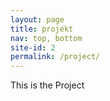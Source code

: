 ```yaml
---
layout: page
title: projekt
nav: top, bottom
site-id: 2
permalink: /project/
---
```


This is the Project